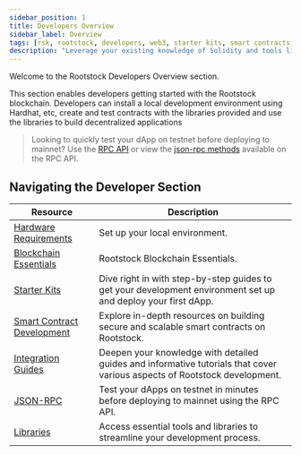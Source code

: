 ```yaml
---
sidebar_position: 1
title: Developers Overview
sidebar_label: Overview
tags: [rsk, rootstock, developers, web3, starter kits, smart contracts, how-tos,]
description: "Leverage your existing knowledge of Solidity and tools like Rust, Hardhat, and Wagmi to deploy and scale your dApps on the pioneering layer 2 solution that combines the best of Bitcoin security and Ethereum Smart Contract capabilities."
---
```


Welcome to the Rootstock Developers Overview section. 

This section enables developers getting started with the Rootstock blockchain. Developers can install a local development environment using Hardhat, etc, create and test contracts with the libraries provided and use the libraries to build decentralized applications 

> Looking to quickly test your dApp on testnet before deploying to mainnet? Use the [RPC API](https://rpc.rootstock.io/) or view the [json-rpc methods](/developers/rpc-api/methods/) available on the RPC API.

## Navigating the Developer Section

| Resource                                                       | Description                                                                                    |
| ----------------------------------------------------------- | ---------------------------------------------------------------------------------------------- |
| [Hardware Requirements](/developers/requirements/) | Set up your local environment. |
| [Blockchain Essentials](/developers/blockchain-essentials/) | Rootstock Blockchain Essentials. |
| [Starter Kits](/developers/quickstart/) | Dive right in with step-by-step guides to get your development environment set up and deploy your first dApp.|
| [Smart Contract Development](/developers/smart-contracts/) | Explore in-depth resources on building secure and scalable smart contracts on Rootstock.|
| [Integration Guides](/developers/integrate/) | Deepen your knowledge with detailed guides and informative tutorials that cover various aspects of Rootstock development.|
| [JSON-RPC](/developers/rpc-api/setup/) | Test your dApps on testnet in minutes before deploying to mainnet using the RPC API.|
| [Libraries](/developers/libraries/) | Access essential tools and libraries to streamline your development process. |




